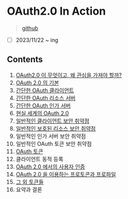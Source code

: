 # OAuth2.0 In Action

> [github](https://github.com/oauthinaction/oauth-in-action-code)

- [ ] 2023/11/22 ~ ing

## Contents

1. [OAuth2.0 이 무엇이고, 왜 관심을 가져야 할까?](./chapter01.md)
2. [OAuth 2.0 의 기본](./chapter02.md)
3. [간단한 OAuth 클라이언트](./chapter03.md)
4. [간단한 OAuth 리소스 서버](./chapter04.md)
5. [간단한 OAuth 인가 서버](./chapter05.md)
6. [현실 세계의 OAuth 2.0](./chapter06.md)
7. [일반적인 클라이언트 보안 취약점](./chapter07.md)
8. [일반적인 보호된 리소스 보안 취약점](./chapter08.md)
9. 일반적인 인가 서버 보안 취약점
10. 일반적인 OAuth 토큰 보안 취약점
11. [OAuth 토큰](./chapter11.md)
12. 클라이언트 동적 등록
13. [OAuth 2.0 에서의 사용자 인증](./chapter13.md)
14. [OAuth 2.0 을 이용하는 프로토콘과 프로파일](./chapter14.md)
15. [그 외 토큰들](./chapter15.md)
16. 요약과 결론
